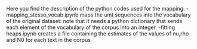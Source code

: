 Here you find the description of the python codes used for the mapping:
-mapping_stesso_vocab.ipynb maps the umt sequences into the vocabulary of the original dataset: note that it needs a python dictionary that sends each element of the vocabulary of the
corpus into an integer.
-fitting heaps.ipynb creates a file containing  the estimates of the values of nu,rho and N0 for each text in the corpus
